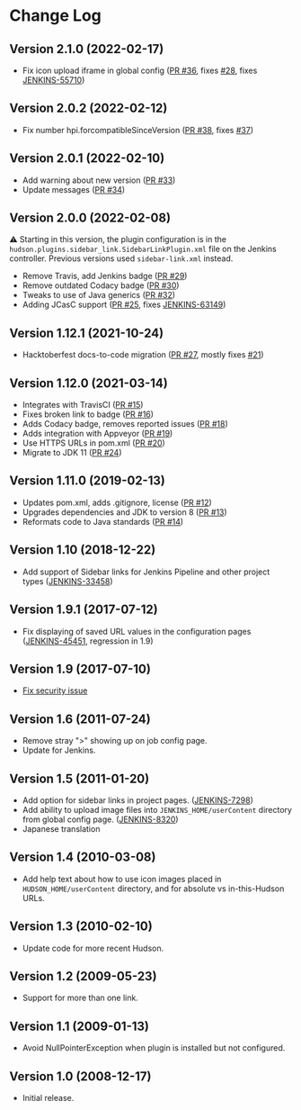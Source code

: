 # Change Log

## Version 2.1.0 (2022-02-17)

-   Fix icon upload iframe in global config
    ([PR #36](https://github.com/jenkinsci/sidebar-link-plugin/pull/36),
    fixes [#28](https://github.com/jenkinsci/sidebar-link-plugin/issues/28),
    fixes [JENKINS-55710](https://issues.jenkins.io/browse/JENKINS-55710))

## Version 2.0.2 (2022-02-12)

-   Fix number hpi.forcompatibleSinceVersion
    ([PR #38](https://github.com/jenkinsci/sidebar-link-plugin/pull/38),
    fixes [#37](https://github.com/jenkinsci/sidebar-link-plugin/issues/37))

## Version 2.0.1 (2022-02-10)

-   Add warning about new version
    ([PR #33](https://github.com/jenkinsci/sidebar-link-plugin/pull/33))
-   Update messages
    ([PR #34](https://github.com/jenkinsci/sidebar-link-plugin/pull/34))

## Version 2.0.0 (2022-02-08)

:warning: Starting in this version, the plugin configuration is in the
`hudson.plugins.sidebar_link.SidebarLinkPlugin.xml` file on the Jenkins
controller.  Previous versions used `sidebar-link.xml` instead.

-   Remove Travis, add Jenkins badge
    ([PR #29](https://github.com/jenkinsci/sidebar-link-plugin/pull/29))
-   Remove outdated Codacy badge
    ([PR #30](https://github.com/jenkinsci/sidebar-link-plugin/pull/30))
-   Tweaks to use of Java generics
    ([PR #32](https://github.com/jenkinsci/sidebar-link-plugin/pull/32))
-   Adding JCasC support
    ([PR #25](https://github.com/jenkinsci/sidebar-link-plugin/pull/25),
    fixes [JENKINS-63149](https://issues.jenkins.io/browse/JENKINS-63149))

## Version 1.12.1 (2021-10-24)

-   Hacktoberfest docs-to-code migration
    ([PR #27](https://github.com/jenkinsci/sidebar-link-plugin/pull/27),
    mostly fixes [#21](https://github.com/jenkinsci/sidebar-link-plugin/issues/21))

## Version 1.12.0 (2021-03-14)

-   Integrates with TravisCI
    ([PR #15](https://github.com/jenkinsci/sidebar-link-plugin/pull/15))
-   Fixes broken link to badge
    ([PR #16](https://github.com/jenkinsci/sidebar-link-plugin/pull/16))
-   Adds Codacy badge, removes reported issues
    ([PR #18](https://github.com/jenkinsci/sidebar-link-plugin/pull/18))
-   Adds integration with Appveyor
    ([PR #19](https://github.com/jenkinsci/sidebar-link-plugin/pull/19))
-   Use HTTPS URLs in pom.xml
    ([PR #20](https://github.com/jenkinsci/sidebar-link-plugin/pull/20))
-   Migrate to JDK 11
    ([PR #24](https://github.com/jenkinsci/sidebar-link-plugin/pull/24))

## Version 1.11.0 (2019-02-13)

-   Updates pom.xml, adds .gitignore, license
    ([PR #12](https://github.com/jenkinsci/sidebar-link-plugin/pull/12))
-   Upgrades dependencies and JDK to version 8
    ([PR #13](https://github.com/jenkinsci/sidebar-link-plugin/pull/13))
-   Reformats code to Java standards
    ([PR #14](https://github.com/jenkinsci/sidebar-link-plugin/pull/14))

## Version 1.10 (2018-12-22)

-   Add support of Sidebar links for Jenkins Pipeline and other project
    types
    ([JENKINS-33458](https://issues.jenkins-ci.org/browse/JENKINS-33458))

## Version 1.9.1 (2017-07-12)

-   Fix displaying of saved URL values in the configuration pages
    ([JENKINS-45451](https://issues.jenkins-ci.org/browse/JENKINS-45451),
    regression in 1.9)

## Version 1.9 (2017-07-10)

-   [Fix security
    issue](https://jenkins.io/security/advisory/2017-07-10/)

## Version 1.6 (2011-07-24)

-   Remove stray "\>" showing up on job config page.
-   Update for Jenkins.

## Version 1.5 (2011-01-20)

-   Add option for sidebar links in project pages.
    ([JENKINS-7298](https://issues.jenkins-ci.org/browse/JENKINS-7298))
-   Add ability to upload image files into `JENKINS_HOME/userContent`
    directory from global config page.
    ([JENKINS-8320](https://issues.jenkins-ci.org/browse/JENKINS-8320))
-   Japanese translation

## Version 1.4 (2010-03-08)

-   Add help text about how to use icon images placed in
    `HUDSON_HOME/userContent` directory, and for absolute vs
    in-this-Hudson URLs.

## Version 1.3 (2010-02-10)

-   Update code for more recent Hudson.

## Version 1.2 (2009-05-23)

-   Support for more than one link.

## Version 1.1 (2009-01-13)

-   Avoid NullPointerException when plugin is installed but not
    configured.

## Version 1.0 (2008-12-17)

-   Initial release.
